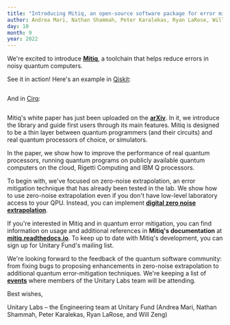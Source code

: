 ```yaml
---
title: "Introducing Mitiq, an open-source software package for error mitigation on noisy quantum computers"
author: Andrea Mari, Nathan Shammah, Peter Karalekas, Ryan LaRose, Will Zeng
day: 10
month: 9
year: 2022
---
```


We're excited to introduce [**Mitiq**](https://www.github.com/unitaryfund/mitiq), a toolchain that helps reduce errors in noisy quantum computers.

See it in action! Here's an example in [Qiskit](http://qiskit.org/):

<div style="text-align: center;">
    <img src="https://res.cloudinary.com/dcz4ywuer/image/upload/v1690841822/th29qkobjwjod2wpc7wk.png" alt="" />
</div>

And in [Cirq](https://cirq.readthedocs.io/en/stable/):

<div style="text-align: center;">
    <img src="https://res.cloudinary.com/dcz4ywuer/image/upload/v1690841822/hkhrlzvdesovw8yasmwx.png" alt="" />
</div>

Mitiq's white paper has just been uploaded on the [**arXiv**](https://arxiv.org/abs/2009.04417). In it, we introduce the library and guide first users through its main features. Mitiq is designed to be a thin layer between quantum programmers (and their circuits) and real quantum processors of choice, or simulators.

In the paper, we show how to improve the performance of real quantum processors, running quantum programs on publicly available quantum computers on the cloud, Rigetti Computing and IBM Q processors.

To begin with, we've focused on zero-noise extrapolation, an error mitigation technique that has already been tested in the lab. We show how to use zero-noise extrapolation even if you don't have low-level laboratory access to your QPU. Instead, you can implement [**digital zero noise extrapolation**](https://arxiv.org/abs/2005.10921).

If you're interested in Mitiq and in quantum error mitigation, you can find information on usage and additional references in **Mitiq's documentation** at [**mitiq.readthedocs.io**](https://mitiq.readthedocs.io/en/stable/). To keep up to date with Mitiq's development, you can sign up for Unitary Fund's mailing list.

We're looking forward to the feedback of the quantum software community: from fixing bugs to proposing enhancements in zero-noise extrapolation to additional quantum error-mitigation techniques. We're keeping a list of [**events**](https://github.com/unitaryfund/mitiq/wiki/Mitiq-Talks-and-Events) where members of the Unitary Labs team will be attending.

Best wishes,

Unitary Labs – the Engineering team at Unitary Fund (Andrea Mari, Nathan Shammah, Peter Karalekas, Ryan LaRose, and Will Zeng)
